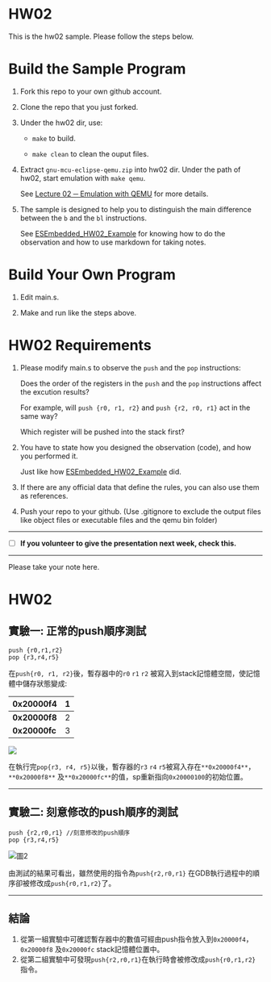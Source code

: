 HW02
===
This is the hw02 sample. Please follow the steps below.

# Build the Sample Program

1. Fork this repo to your own github account.

2. Clone the repo that you just forked.

3. Under the hw02 dir, use:

	* `make` to build.

	* `make clean` to clean the ouput files.

4. Extract `gnu-mcu-eclipse-qemu.zip` into hw02 dir. Under the path of hw02, start emulation with `make qemu`.

	See [Lecture 02 ─ Emulation with QEMU] for more details.

5. The sample is designed to help you to distinguish the main difference between the `b` and the `bl` instructions.  

	See [ESEmbedded_HW02_Example] for knowing how to do the observation and how to use markdown for taking notes.

# Build Your Own Program

1. Edit main.s.

2. Make and run like the steps above.

# HW02 Requirements

1. Please modify main.s to observe the `push` and the `pop` instructions:  

	Does the order of the registers in the `push` and the `pop` instructions affect the excution results?  

	For example, will `push {r0, r1, r2}` and `push {r2, r0, r1}` act in the same way?  

	Which register will be pushed into the stack first?

2. You have to state how you designed the observation (code), and how you performed it.  

	Just like how [ESEmbedded_HW02_Example] did.

3. If there are any official data that define the rules, you can also use them as references.

4. Push your repo to your github. (Use .gitignore to exclude the output files like object files or executable files and the qemu bin folder)

[Lecture 02 ─ Emulation with QEMU]: http://www.nc.es.ncku.edu.tw/course/embedded/02/#Emulation-with-QEMU
[ESEmbedded_HW02_Example]: https://github.com/vwxyzjimmy/ESEmbedded_HW02_Example

--------------------

- [ ] **If you volunteer to give the presentation next week, check this.**

--------------------

Please take your note here.


# HW02




## **實驗一: 正常的push順序測試**
    push {r0,r1,r2}
    pop {r3,r4,r5}


在`push{r0, r1, r2}`後，暫存器中的`r0`  `r1`  `r2` 被寫入到stack記憶體空間，使記憶體中儲存狀態變成:

| **0x20000f4** | 1 |
| ------------- | - |
| **0x20000f8** | 2 |
| **0x20000fc** | 3 |



![](https://d2mxuefqeaa7sj.cloudfront.net/s_E60AD7C5995E29DFB1662A7B790E49D3D817ABA778B8CB253DD948D89282A05B_1552399219926_image.png)


在執行完`pop{r3, r4, r5}`以後，暫存器的`r3`  `r4`  `r5`被寫入存在`**0x20000f4**`， `**0x20000f8**` 及`**0x20000fc**`的值，sp重新指向`0x20000100`的初始位置。



----------
## **實驗二: 刻意修改的push順序的測試**
    push {r2,r0,r1} //刻意修改的push順序
    pop {r3,r4,r5}
![圖2](https://d2mxuefqeaa7sj.cloudfront.net/s_E60AD7C5995E29DFB1662A7B790E49D3D817ABA778B8CB253DD948D89282A05B_1552400635527_image.png)


由測試的結果可看出，雖然使用的指令為`push{r2,r0,r1}` 在GDB執行過程中的順序卻被修改成`push{r0,r1,r2}`了。


----------
## 結論
1. 從第一組實驗中可確認暫存器中的數值可經由push指令放入到`0x20000f4`， `0x20000f8` 及`0x20000fc` stack記憶體位置中。
2. 從第二組實驗中可發現`push{r2,r0,r1}`在執行時會被修改成`push{r0,r1,r2}`指令。


